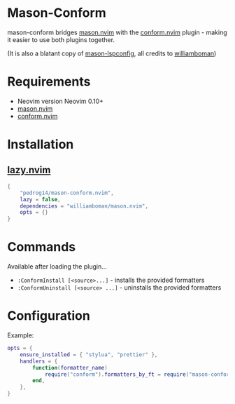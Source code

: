 # Mason-Conform

mason-conform bridges [mason.nvim](https://github.com/williamboman/mason.nvim) with the [conform.nvim](https://github.com/stevearc/conform.nvim) plugin - making it easier to use both plugins together.

(It is also a blatant copy of [mason-lspconfig](https://github.com/williamboman/mason-lspconfig.nvim), all credits to [williamboman](https://github.com/williamboman))
 
# Requirements
- Neovim version Neovim 0.10+
- [mason.nvim](https://github.com/williamboman/mason.nvim)
- [conform.nvim](https://github.com/stevearc/conform.nvim)

# Installation
## [lazy.nvim](https://github.com/folke/lazy.nvim)

```lua
{
    "pedrog14/mason-conform.nvim",
    lazy = false,
    dependencies = "williamboman/mason.nvim",
    opts = {}
}
```
# Commands

Available after loading the plugin...

- `:ConformInstall [<source>...]` - installs the provided formatters
- `:ConformUninstall [<source> ...]` - uninstalls the provided formatters

# Configuration

Example:
```lua
opts = {
    ensure_installed = { "stylua", "prettier" },
    handlers = {
        function(formatter_name)
            require("conform").formatters_by_ft = require("mason-conform").formatter_handler(formatter_name)
        end,
    },
}
```

# 

